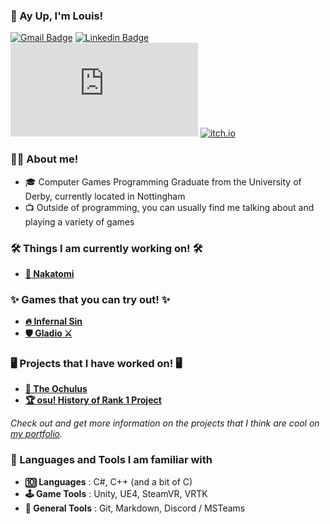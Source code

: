 ### 👋 Ay Up, I'm Louis! 


[![Gmail Badge](https://img.shields.io/badge/-Email-c14438?style=flat-square&logo=Gmail&logoColor=white&link=mailto:business@louishobbs.com)](mailto:business@louishobbs.com)
[![Linkedin Badge](https://img.shields.io/badge/-LinkedIn-blue?style=flat-square&logo=Linkedin&logoColor=white&link=https://www.linkedin.com/in/louis-hobbs/)](https://www.linkedin.com/in/louis-hobbs/)
[![Website Badge](https://img.shields.io/badge/-🌐_Portfolio-brightgreen?style=flat-square&link=https://www.louishobbs.com)](https://www.louishobbs.com)
[![itch.io](https://img.shields.io/badge/itch.io-FA5C5C?logo=itchdotio&logoColor=white)](https://bazzadwarf.itch.io/)


### 👨‍💻 About me!

- 🎓 Computer Games Programming Graduate from the University of Derby, currently located in Nottingham
- 📺 Outside of programming, you can usually find me talking about and playing a variety of games

### 🛠️ Things I am currently working on! 🛠️

- [**🏢 Nakatomi**](https://github.com/bazzadwarf/nakatomi)

### ✨ Games that you can try out! ✨

- [**🔥 Infernal Sin**](https://louishobbs.com/infernal-sin/)
- [**🛡️ Gladio ⚔️**](https://louishobbs.com/gladio/)

### 🖥️ Projects that I have worked on! 🖥️

- [**🤖 The Ochulus**](https://github.com/Bazzadwarf/TheOchulus)
- [**🏆 osu! History of Rank 1 Project**](https://osu.ppy.sh/wiki/en/History_of_osu%21/Online_rankings/osu%21)

*Check out and get more information on the projects that I think are cool on [my portfolio](https://louishobbs.com/projects/).*

### 📁 Languages and Tools I am familiar with

- **🔟 Languages** : C#, C++ (and a bit of C)
- **🕹️ Game Tools** : Unity, UE4, SteamVR, VRTK
- **🧰 General Tools** : Git, Markdown, Discord / MSTeams

<!-- I might have gone over the top with my usage of emojis... maybe... --!>

